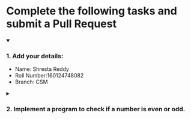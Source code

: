 # Complete the following tasks and submit a Pull Request
<details open>
<summary><h3>1. Add your details: </h3></summary>
<ul>
  <li> Name: Shresta Reddy</li>
  <li> Roll Number:160124748082 </li>
  <li> Branch: CSM</li>
</ul>
</details>
<details>
<summary><h3> 2. Implement a program to check if a number is even or odd. </h3></summary>
<ul>
  <li> Create a new file in the repository and add your code. </li>
  <li> Use any programming language of your choice. </li>
</ul>
</details>
